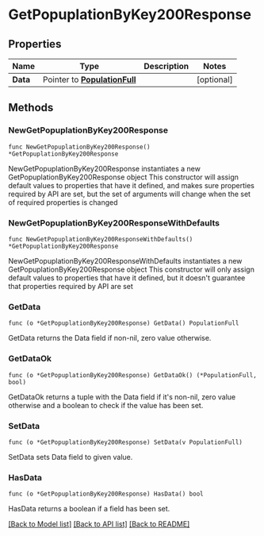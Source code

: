 # GetPopuplationByKey200Response

## Properties

Name | Type | Description | Notes
------------ | ------------- | ------------- | -------------
**Data** | Pointer to [**PopulationFull**](PopulationFull.md) |  | [optional] 

## Methods

### NewGetPopuplationByKey200Response

`func NewGetPopuplationByKey200Response() *GetPopuplationByKey200Response`

NewGetPopuplationByKey200Response instantiates a new GetPopuplationByKey200Response object
This constructor will assign default values to properties that have it defined,
and makes sure properties required by API are set, but the set of arguments
will change when the set of required properties is changed

### NewGetPopuplationByKey200ResponseWithDefaults

`func NewGetPopuplationByKey200ResponseWithDefaults() *GetPopuplationByKey200Response`

NewGetPopuplationByKey200ResponseWithDefaults instantiates a new GetPopuplationByKey200Response object
This constructor will only assign default values to properties that have it defined,
but it doesn't guarantee that properties required by API are set

### GetData

`func (o *GetPopuplationByKey200Response) GetData() PopulationFull`

GetData returns the Data field if non-nil, zero value otherwise.

### GetDataOk

`func (o *GetPopuplationByKey200Response) GetDataOk() (*PopulationFull, bool)`

GetDataOk returns a tuple with the Data field if it's non-nil, zero value otherwise
and a boolean to check if the value has been set.

### SetData

`func (o *GetPopuplationByKey200Response) SetData(v PopulationFull)`

SetData sets Data field to given value.

### HasData

`func (o *GetPopuplationByKey200Response) HasData() bool`

HasData returns a boolean if a field has been set.


[[Back to Model list]](../README.md#documentation-for-models) [[Back to API list]](../README.md#documentation-for-api-endpoints) [[Back to README]](../README.md)


